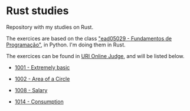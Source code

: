 # Rust studies

Repository with my studies on Rust.

The exercices are based on the class ["ead05029 - Fundamentos de Programação"](https://www.cecierj.edu.br/videoaulas/), in Python. I'm doing them in Rust.

The exercices can be found in [URI Online Judge](https://www.urionlinejudge.com.br/judge/en), and will be listed below.

- [1001 - Extremely basic](https://www.urionlinejudge.com.br/judge/pt/problems/view/1001)

- [1002 - Area of a Circle](https://www.urionlinejudge.com.br/judge/pt/problems/view/1002)

- [1008 - Salary](https://www.urionlinejudge.com.br/judge/en/problems/view/1008)
- [1014 - Consumption](https://www.urionlinejudge.com.br/judge/en/problems/view/1014)
